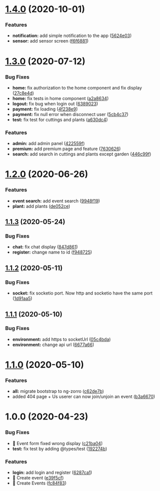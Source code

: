 # [1.4.0](https://github.com/LeaferInc/website/compare/v1.3.0...v1.4.0) (2020-10-01)


### Features

* **notification:** add simple notification to the app ([5624e03](https://github.com/LeaferInc/website/commit/5624e03e34294537e3c61a5506236df44b39672d))
* **sensor:** add sensor screen ([f6f6881](https://github.com/LeaferInc/website/commit/f6f68817dcbcb302c0b55d8d3e150e4386d4bf4b))

# [1.3.0](https://github.com/LeaferInc/website/compare/v1.2.0...v1.3.0) (2020-07-12)


### Bug Fixes

* **home:** fix authorization to the home component and fix display ([27c8e4d](https://github.com/LeaferInc/website/commit/27c8e4dac845aa3d5e1b75999c8bef59263c8e29))
* **home:** fix tests in home component ([a2a8634](https://github.com/LeaferInc/website/commit/a2a863406671cc6b0a1c1575cf4951ab2b0dbf0a))
* **logout:** fix bug when login out ([6389023](https://github.com/LeaferInc/website/commit/6389023b4e3a8fa30ffb0554384d743e80ed4d99))
* **payment:** fix loading ([4f238e9](https://github.com/LeaferInc/website/commit/4f238e9d5bf699058ac6cd65bccd007905d31184))
* **payment:** fix null error when disconnect user ([5cb4c37](https://github.com/LeaferInc/website/commit/5cb4c3787b978ae185f1c865a56d616ed2673eac))
* **test:** fix test for cuttings and plants ([a630dc4](https://github.com/LeaferInc/website/commit/a630dc4be6d4df5bdbdc16607d98aca6b85cbbba))


### Features

* **admin:** add admin panel ([422559f](https://github.com/LeaferInc/website/commit/422559f7c5de3354fd7c611338b4c0f00745f057))
* **premium:** add premium page and feature ([7630626](https://github.com/LeaferInc/website/commit/76306264161a4390cf19963bc7d75793027be1b2))
* **search:** add search in cuttings and plants except garden ([446c99f](https://github.com/LeaferInc/website/commit/446c99fbed2626b00d893932915bcfeb08e1aab3))

# [1.2.0](https://github.com/LeaferInc/website/compare/v1.1.3...v1.2.0) (2020-06-26)


### Features

* **event search:** add event search ([9948f19](https://github.com/LeaferInc/website/commit/9948f1908eacb02e0a793346f1f581948c2d8d74))
* **plant:** add plants ([de052ce](https://github.com/LeaferInc/website/commit/de052ced1ac776fc1a02630ff1b34acc53c8bb24))

## [1.1.3](https://github.com/LeaferInc/website/compare/v1.1.2...v1.1.3) (2020-05-24)


### Bug Fixes

* **chat:** fix chat display ([847d861](https://github.com/LeaferInc/website/commit/847d861ee005358b442373d5ae02059de04e7780))
* **register:** change name to id ([f948725](https://github.com/LeaferInc/website/commit/f948725b8245fd5f540b7d1c3002e88274c68ff8))

## [1.1.2](https://github.com/LeaferInc/website/compare/v1.1.1...v1.1.2) (2020-05-11)


### Bug Fixes

* **socket:** fix socketio port. Now http and socketio have the same port ([1d91aa5](https://github.com/LeaferInc/website/commit/1d91aa50cb6ba089fa335c5f397ca03937c0aaf8))

## [1.1.1](https://github.com/LeaferInc/website/compare/v1.1.0...v1.1.1) (2020-05-10)


### Bug Fixes

* **environment:** add https to socketUrl ([05c4bda](https://github.com/LeaferInc/website/commit/05c4bda377070619ea312a32a6cb76bf384f5468))
* **environment:** change api url ([6677a66](https://github.com/LeaferInc/website/commit/6677a6651c27d2e8406c30ae84af79c200d73804))

# [1.1.0](https://github.com/LeaferInc/website/compare/v1.0.0...v1.1.0) (2020-05-10)


### Features

* **all:** migrate bootstrap to ng-zorro ([c62de7b](https://github.com/LeaferInc/website/commit/c62de7b7e18296e7df5f805d9de18a19c6b34670))
* added 404 page + Us userer can now join/unjoin an event ([b3a6670](https://github.com/LeaferInc/website/commit/b3a667085ab11f274561901b45d1e3d41205e3ea))

# 1.0.0 (2020-04-23)


### Bug Fixes

* 🐛 Event form fixed wrong display ([c21ba04](https://github.com/LeaferInc/website/commit/c21ba04bfc50d8c968f1d733b23ecfb7b0b9f885))
* **test:** fix test by adding @types/test ([192274b](https://github.com/LeaferInc/website/commit/192274b994e6f29f8ccfb6a9f68e91a367a7c154))


### Features

* **login:** add login and register ([6287ca1](https://github.com/LeaferInc/website/commit/6287ca13e1861cc80698e9835e9cb38158707a10))
* 🎸 Create event ([e39f5cf](https://github.com/LeaferInc/website/commit/e39f5cf3afcf87696972e1fffc67ffed2452ca62))
* 🎸 Create Events ([fc84f83](https://github.com/LeaferInc/website/commit/fc84f83450c6662262ab55bab12ddff3dc9bee71))

